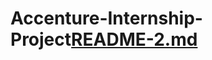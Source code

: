 # Accenture-Internship-Project[README-2.md](https://github.com/JerylLee/Accenture-Internship-Project/files/9924597/README-2.md)
